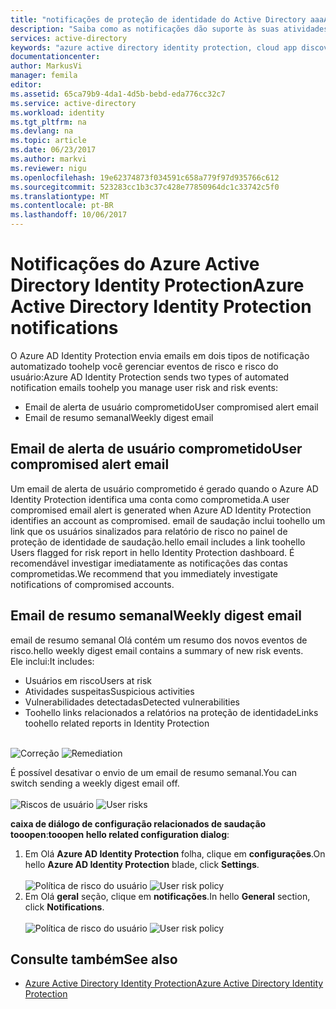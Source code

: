 ```yaml
---
title: "notificações de proteção de identidade do Active Directory aaaAzure | Microsoft Docs"
description: "Saiba como as notificações dão suporte às suas atividades de investigação."
services: active-directory
keywords: "azure active directory identity protection, cloud app discovery, gerenciamento de aplicativos, segurança, risco, nível de risco, vulnerabilidade, política de segurança"
documentationcenter: 
author: MarkusVi
manager: femila
editor: 
ms.assetid: 65ca79b9-4da1-4d5b-bebd-eda776cc32c7
ms.service: active-directory
ms.workload: identity
ms.tgt_pltfrm: na
ms.devlang: na
ms.topic: article
ms.date: 06/23/2017
ms.author: markvi
ms.reviewer: nigu
ms.openlocfilehash: 19e62374873f034591c658a779f97d935766c612
ms.sourcegitcommit: 523283cc1b3c37c428e77850964dc1c33742c5f0
ms.translationtype: MT
ms.contentlocale: pt-BR
ms.lasthandoff: 10/06/2017
---
```

# <a name="azure-active-directory-identity-protection-notifications"></a><span data-ttu-id="8d34a-104">Notificações do Azure Active Directory Identity Protection</span><span class="sxs-lookup"><span data-stu-id="8d34a-104">Azure Active Directory Identity Protection notifications</span></span>
<span data-ttu-id="8d34a-105">O Azure AD Identity Protection envia emails em dois tipos de notificação automatizado toohelp você gerenciar eventos de risco e risco do usuário:</span><span class="sxs-lookup"><span data-stu-id="8d34a-105">Azure AD Identity Protection sends two types of automated notification emails toohelp you manage user risk and risk events:</span></span>

* <span data-ttu-id="8d34a-106">Email de alerta de usuário comprometido</span><span class="sxs-lookup"><span data-stu-id="8d34a-106">User compromised alert email</span></span>
* <span data-ttu-id="8d34a-107">Email de resumo semanal</span><span class="sxs-lookup"><span data-stu-id="8d34a-107">Weekly digest email</span></span>

## <a name="user-compromised-alert-email"></a><span data-ttu-id="8d34a-108">Email de alerta de usuário comprometido</span><span class="sxs-lookup"><span data-stu-id="8d34a-108">User compromised alert email</span></span>
<span data-ttu-id="8d34a-109">Um email de alerta de usuário comprometido é gerado quando o Azure AD Identity Protection identifica uma conta como comprometida.</span><span class="sxs-lookup"><span data-stu-id="8d34a-109">A user compromised email alert is generated when Azure AD Identity Protection identifies an account as compromised.</span></span> <span data-ttu-id="8d34a-110">email de saudação inclui toohello um link que os usuários sinalizados para relatório de risco no painel de proteção de identidade de saudação.</span><span class="sxs-lookup"><span data-stu-id="8d34a-110">hello email includes a link toohello Users flagged for risk report in hello Identity Protection dashboard.</span></span> <span data-ttu-id="8d34a-111">É recomendável investigar imediatamente as notificações das contas comprometidas.</span><span class="sxs-lookup"><span data-stu-id="8d34a-111">We recommend that you immediately investigate notifications of compromised accounts.</span></span>

## <a name="weekly-digest-email"></a><span data-ttu-id="8d34a-112">Email de resumo semanal</span><span class="sxs-lookup"><span data-stu-id="8d34a-112">Weekly digest email</span></span>
<span data-ttu-id="8d34a-113">email de resumo semanal Olá contém um resumo dos novos eventos de risco.</span><span class="sxs-lookup"><span data-stu-id="8d34a-113">hello weekly digest email contains a summary of new risk events.</span></span><br>
<span data-ttu-id="8d34a-114">Ele inclui:</span><span class="sxs-lookup"><span data-stu-id="8d34a-114">It includes:</span></span>

* <span data-ttu-id="8d34a-115">Usuários em risco</span><span class="sxs-lookup"><span data-stu-id="8d34a-115">Users at risk</span></span>
* <span data-ttu-id="8d34a-116">Atividades suspeitas</span><span class="sxs-lookup"><span data-stu-id="8d34a-116">Suspicious activities</span></span>
* <span data-ttu-id="8d34a-117">Vulnerabilidades detectadas</span><span class="sxs-lookup"><span data-stu-id="8d34a-117">Detected vulnerabilities</span></span>
* <span data-ttu-id="8d34a-118">Toohello links relacionados a relatórios na proteção de identidade</span><span class="sxs-lookup"><span data-stu-id="8d34a-118">Links toohello related reports in Identity Protection</span></span>

<br><span data-ttu-id="8d34a-119">
![Correção](./media/active-directory-identityprotection-notifications/400.png "correção")
</span><span class="sxs-lookup"><span data-stu-id="8d34a-119">
![Remediation](./media/active-directory-identityprotection-notifications/400.png "Remediation")
</span></span><br>

<span data-ttu-id="8d34a-120">É possível desativar o envio de um email de resumo semanal.</span><span class="sxs-lookup"><span data-stu-id="8d34a-120">You can switch sending a weekly digest email off.</span></span>
<br><br><span data-ttu-id="8d34a-121">
![Riscos de usuário](./media/active-directory-identityprotection-notifications/62.png "riscos de usuário")
</span><span class="sxs-lookup"><span data-stu-id="8d34a-121">
![User risks](./media/active-directory-identityprotection-notifications/62.png "User risks")
</span></span><br>

<span data-ttu-id="8d34a-122">**caixa de diálogo de configuração relacionados de saudação tooopen**:</span><span class="sxs-lookup"><span data-stu-id="8d34a-122">**tooopen hello related configuration dialog**:</span></span>

1. <span data-ttu-id="8d34a-123">Em Olá **Azure AD Identity Protection** folha, clique em **configurações**.</span><span class="sxs-lookup"><span data-stu-id="8d34a-123">On hello **Azure AD Identity Protection** blade, click **Settings**.</span></span>
   <br><br><span data-ttu-id="8d34a-124">
   ![Política de risco do usuário](./media/active-directory-identityprotection-notifications/401.png "política de risco do usuário")
   </span><span class="sxs-lookup"><span data-stu-id="8d34a-124">
![User risk policy](./media/active-directory-identityprotection-notifications/401.png "User risk policy")
</span></span><br>
2. <span data-ttu-id="8d34a-125">Em Olá **geral** seção, clique em **notificações**.</span><span class="sxs-lookup"><span data-stu-id="8d34a-125">In hello **General** section, click **Notifications**.</span></span>
   <br><br><span data-ttu-id="8d34a-126">
   ![Política de risco do usuário](./media/active-directory-identityprotection-notifications/405.png "política de risco do usuário")
   </span><span class="sxs-lookup"><span data-stu-id="8d34a-126">
![User risk policy](./media/active-directory-identityprotection-notifications/405.png "User risk policy")
</span></span><br>

## <a name="see-also"></a><span data-ttu-id="8d34a-127">Consulte também</span><span class="sxs-lookup"><span data-stu-id="8d34a-127">See also</span></span>
* [<span data-ttu-id="8d34a-128">Azure Active Directory Identity Protection</span><span class="sxs-lookup"><span data-stu-id="8d34a-128">Azure Active Directory Identity Protection</span></span>](active-directory-identityprotection.md)
